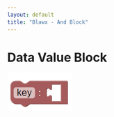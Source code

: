 ```yaml
---
layout: default
title: "Blawx - And Block"
---
```

# Data Value Block
![data value block](../img/data_value.png "Data Value Block")